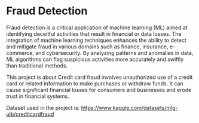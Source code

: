 # Fraud Detection
Fraud detection is a critical application of machine learning (ML) aimed at identifying deceitful activities that result in financial or data losses. The integration of machine learning techniques enhances the ability to detect and mitigate fraud in various domains such as finance, insurance, e-commerce, and cybersecurity. By analyzing patterns and anomalies in data, ML algorithms can flag suspicious activities more accurately and swiftly than traditional methods.

This project is about Credit card fraud involves unauthorized use of a credit card or related information to make purchases or withdraw funds. It can cause significant financial losses for consumers and businesses and erode trust in financial systems.

Dataset used in the project is:
https://www.kaggle.com/datasets/mlg-ulb/creditcardfraud


